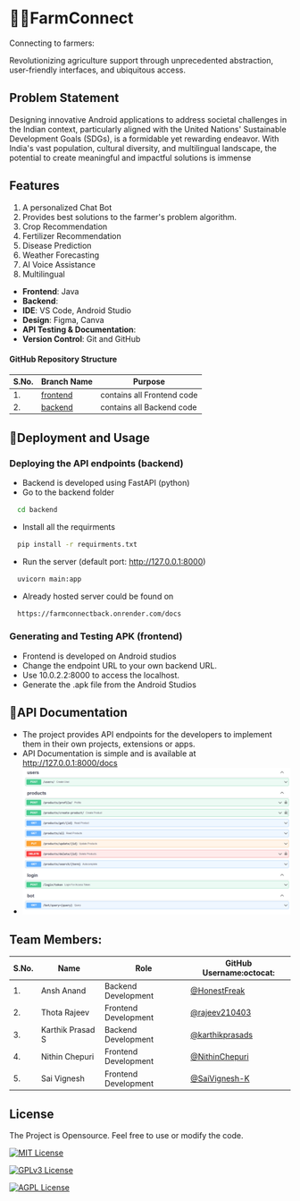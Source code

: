 # 👨‍🌾FarmConnect
Connecting to farmers:

Revolutionizing agriculture support through unprecedented abstraction, user-friendly interfaces, and ubiquitous access.

## Problem Statement

Designing innovative Android applications to address societal challenges in the Indian context, particularly aligned with the United Nations' Sustainable Development Goals (SDGs), is a formidable yet rewarding endeavor. With India's vast population, cultural diversity, and multilingual landscape, the potential to create meaningful and impactful solutions is immense


## Features

1. A personalized Chat Bot
2. Provides best solutions to the farmer's problem algorithm.
3. Crop Recommendation
4. Fertilizer Recommendation
5. Disease Prediction
6. Weather Forecasting
7. AI Voice Assistance
8. Multilingual


- **Frontend**: Java
- **Backend**: 
- **IDE**: VS Code, Android Studio
- **Design**: Figma, Canva
- **API Testing & Documentation**: 
- **Version Control**: Git and GitHub

#### GitHub Repository Structure


| S.No. | Branch Name                                                                  | Purpose                       |
| ----- | ---------------------------------------------------------------------------- | ----------------------------- |
| 1.    | [frontend](https://github.com/rudrakshi99/Farmer-Call-Center/tree/master)      | contains all Frontend code    |
| 2.    | [backend](https://github.com/rudrakshi99/Farmer-Call-Center/tree/backend)    | contains all Backend code     |


## 🌾Deployment and Usage
### Deploying the API endpoints (backend)
- Backend is developed using FastAPI (python)
- Go to the backend folder 
```bash
  cd backend
```
- Install all the requirments
```bash
  pip install -r requirments.txt
```
- Run the server (default port: http://127.0.0.1:8000)
```bash
  uvicorn main:app
```
- Already hosted server could be found on 
```bash
  https://farmconnectback.onrender.com/docs
```

### Generating and Testing APK (frontend)
- Frontend is developed on Android studios
- Change the endpoint URL to your own backend URL.
- Use 10.0.2.2:8000 to access the localhost.
- Generate the .apk file from the Android Studios


## 🐄API Documentation
- The project provides API endpoints for the developers to implement them in their own projects, extensions or apps.
- API Documentation is simple and is available at http://127.0.0.1:8000/docs
- ![Alt text](image-4.png)


## Team Members:

| S.No. | Name | Role | GitHub Username:octocat: |
| --------------- | --------------- | --------------- | --------------- |
| 1. | Ansh Anand | Backend Development| [@HonestFreak](https://www.github.com/HonestFreak)  |
| 2. | Thota Rajeev | Frontend Development | [@rajeev210403](https://github.com/rajeev210403) |
| 3. | Karthik Prasad S | Backend Development | [@karthikprasads](https://github.com/karthikprasads) |
| 4. | Nithin Chepuri | Frontend Development| [@NithinChepuri](https://github.com/NithinChepuri) |
| 5. | Sai Vignesh | Frontend Development | [@SaiVignesh-K](https://github.com/SaiVignesh-K)  |


## License

The Project is Opensource. Feel free to use or modify the code.

[![MIT License](https://img.shields.io/badge/License-MIT-green.svg)](https://choosealicense.com/licenses/mit/)

[![GPLv3 License](https://img.shields.io/badge/License-GPL%20v3-yellow.svg)](https://opensource.org/licenses/)

[![AGPL License](https://img.shields.io/badge/license-AGPL-blue.svg)](http://www.gnu.org/licenses/agpl-3.0)




